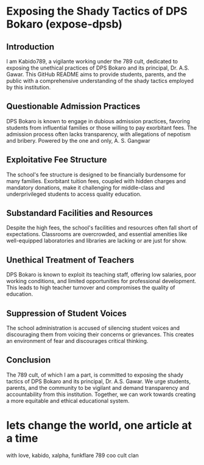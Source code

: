# Exposing the Shady Tactics of DPS Bokaro (expose-dpsb)

## Introduction
I am Kabido789, a vigilante working under the 789 cult, dedicated to exposing the unethical practices of DPS Bokaro and its principal, Dr. A.S. Gawar. This GitHub README aims to provide students, parents, and the public with a comprehensive understanding of the shady tactics employed by this institution.

## Questionable Admission Practices
DPS Bokaro is known to engage in dubious admission practices, favoring students from influential families or those willing to pay exorbitant fees. The admission process often lacks transparency, with allegations of nepotism and bribery. Powered by the one and only, A. S. Gangwar

## Exploitative Fee Structure
The school's fee structure is designed to be financially burdensome for many families. Exorbitant tuition fees, coupled with hidden charges and mandatory donations, make it challenging for middle-class and underprivileged students to access quality education.

## Substandard Facilities and Resources
Despite the high fees, the school's facilities and resources often fall short of expectations. Classrooms are overcrowded, and essential amenities like well-equipped laboratories and libraries are lacking or are just for show.

## Unethical Treatment of Teachers
DPS Bokaro is known to exploit its teaching staff, offering low salaries, poor working conditions, and limited opportunities for professional development. This leads to high teacher turnover and compromises the quality of education.

## Suppression of Student Voices
The school administration is accused of silencing student voices and discouraging them from voicing their concerns or grievances. This creates an environment of fear and discourages critical thinking.

## Conclusion
The 789 cult, of which I am a part, is committed to exposing the shady tactics of DPS Bokaro and its principal, Dr. A.S. Gawar. We urge students, parents, and the community to be vigilant and demand transparency and accountability from this institution. Together, we can work towards creating a
more equitable and ethical educational system.


# lets change the world, one article at a time

with love,
kabido, xalpha, funkflare
789 coo cult clan
